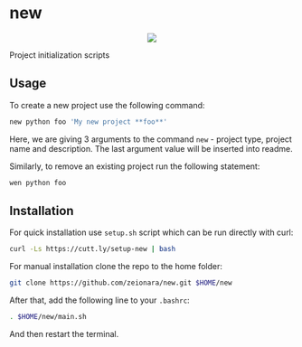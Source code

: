 # new

<p align="center">
    <img src="https://i.ibb.co/rxN9C5h/logo.png"/>
</p>

Project initialization scripts

## Usage

To create a new project use the following command:

```sh
new python foo 'My new project **foo**'
```

Here, we are giving 3 arguments to the command `new` - project type, project name and description. The last argument value will be inserted into readme.

Similarly, to remove an existing project run the following statement:

```sh
wen python foo
```

## Installation

For quick installation use `setup.sh` script which can be run directly with curl:

```sh
curl -Ls https://cutt.ly/setup-new | bash
```

For manual installation clone the repo to the home folder:

```sh
git clone https://github.com/zeionara/new.git $HOME/new
```

After that, add the following line to your `.bashrc`:

```sh
. $HOME/new/main.sh
```

And then restart the terminal.
